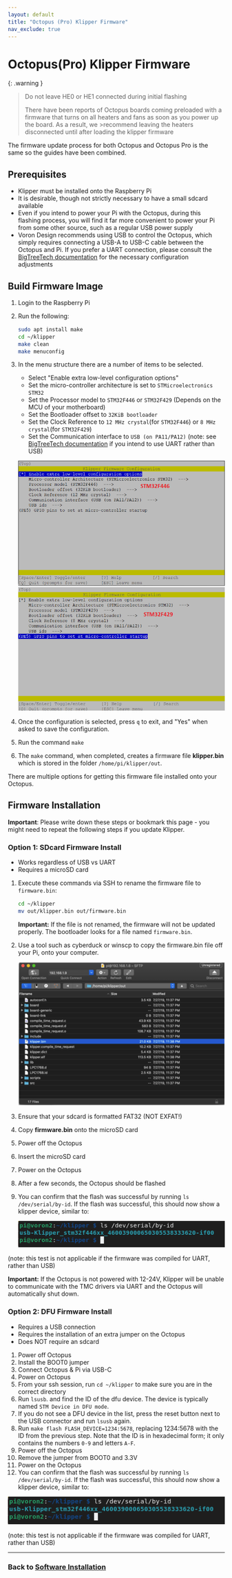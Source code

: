 ```yaml
---
layout: default
title: "Octopus (Pro) Klipper Firmware"
nav_exclude: true
---
```


# Octopus(Pro) Klipper Firmware

{: .warning }
>Do not leave HE0 or HE1 connected during initial flashing
>
>There have been reports of Octopus boards coming preloaded with a firmware that turns on all heaters and fans as soon as you power up the board.  As a result, we >recommend leaving the heaters disconnected until after loading the klipper firmware

The firmware update process for both Octopus and Octopus Pro is the same so the guides have been combined.

## Prerequisites

* Klipper must be installed onto the Raspberry Pi
* It is desirable, though not strictly necessary to have a small sdcard available
* Even if you intend to power your Pi with the Octopus, during this flashing process, you will find it far more convenient to power your Pi from some other source, such as a regular USB power supply
* Voron Design recommends using USB to control the Octopus, which simply requires connecting a USB-A to USB-C cable between the Octopus and Pi.  If you prefer a UART connection, please consult the [BigTreeTech documentation](https://github.com/bigtreetech/BIGTREETECH-OCTOPUS-V1.0/tree/master/Octopus%20works%20on%20Voron%20v2.4/Firmware/Klipper) for the necessary configuration adjustments

## Build Firmware Image

1. Login to the Raspberry Pi
2. Run the following:

   ```bash
   sudo apt install make
   cd ~/klipper
   make clean
   make menuconfig
   ```

3. In the menu structure there are a number of items to be selected.

    * Select "Enable extra low-level configuration options"
    * Set the micro-controller architecture is set to `STMicroelectronics STM32`
    * Set the Processor model to `STM32F446` or `STM32F429` (Depends on the MCU of your motherboard)
    * Set the Bootloader offset to `32KiB bootloader`
    * Set the Clock Reference to `12 MHz crystal`(for `STM32F446`) or `8 MHz crystal`(for `STM32F429`)
    * Set the Communication interface to `USB (on PA11/PA12)`  (note: see [BigTreeTech documentation](https://github.com/bigtreetech/BIGTREETECH-OCTOPUS-V1.0/tree/master/Octopus%20works%20on%20Voron%20v2.4/Firmware/Klipper) if you intend to use UART rather than USB)

    ![Klipper compilation config menu](./images/octopus_f446_klipper_menuconfig.png)
    ![Klipper compilation config menu](./images/octopus_f429_klipper_menuconfig.png)

4. Once the configuration is selected, press `q` to exit, and "Yes" when asked to save the configuration.
5. Run the command `make`
6. The `make` command, when completed, creates a firmware file **klipper.bin** which is stored in the folder `/home/pi/klipper/out`.

There are multiple options for getting this firmware file installed onto your Octopus.

## Firmware Installation

**Important**: Please write down these steps or bookmark this page - you might need to repeat the following steps if you update Klipper.

### Option 1: SDcard Firmware Install

* Works regardless of USB vs UART
* Requires a microSD card

1. Execute these commands via SSH to rename the firmware file to `firmware.bin`:

   ```bash
   cd ~/klipper
   mv out/klipper.bin out/firmware.bin
   ```

   **Important:** If the file is not renamed, the firmware will not be updated properly. The bootloader looks for a file named `firmware.bin`.

2. Use a tool such as cyberduck or winscp to copy the firmware.bin file off your Pi, onto your computer.

   ![Cyberduck software example](./images/cyberduck_example.png)

3. Ensure that your sdcard is formatted FAT32  (NOT EXFAT!)
4. Copy **firmware.bin** onto the microSD card
5. Power off the Octopus
6. Insert the microSD card
7. Power on the Octopus
8. After a few seconds, the Octopus should be flashed
9. You can confirm that the flash was successful by running `ls /dev/serial/by-id`.  If the flash was successful, this should now show a klipper device, similar to:

   ![Serial ID](./images/stm32f446_id.png)

(note: this test is not applicable if the firmware was compiled for UART, rather than USB)

**Important:** If the Octopus is not powered with 12-24V, Klipper will be unable to communicate with the TMC drivers via UART and the Octopus will automatically shut down.

### Option 2: DFU Firmware Install

* Requires a USB connection
* Requires the installation of an extra jumper on the Octopus
* Does NOT require an sdcard

1. Power off Octopus
2. Install the BOOT0 jumper
3. Connect Octopus & Pi via USB-C
4. Power on Octopus
5. From your ssh session, run `cd ~/klipper` to make sure you are in the correct directory
6. Run `lsusb`. and find the ID of the dfu device. The device is typically named `STM Device in DFU mode`.
7. If you do not see a DFU device in the list, press the reset button next to the USB connector and run `lsusb` again.
8. Run `make flash FLASH_DEVICE=1234:5678`, replacing 1234:5678 with the ID from the previous step. Note that the ID is in hexadecimal form; it only contains the numbers `0-9` and letters `A-F`.
9. Power off the Octopus
10. Remove the jumper from BOOT0 and 3.3V
11. Power on the Octopus
12. You can confirm that the flash was successful by running `ls /dev/serial/by-id`. If the flash was successful, this should now show a klipper device, similar to:

   ![Serial ID](./images/stm32f446_id.png)

   (note: this test is not applicable if the firmware was compiled for UART, rather than USB)

---

### Back to [Software Installation](./index.md#klipper-octoprint-configuration)
